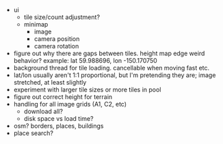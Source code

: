 - ui
  - tile size/count adjustment?
  - minimap
    - image
    - camera position
    - camera rotation
- figure out why there are gaps between tiles.  height map edge weird behavior?  example: lat 59.988696, lon -150.170750
- background thread for tile loading.  cancellable when moving fast etc.
- lat/lon usually aren't 1:1 proportional, but I'm pretending they are; image stretched, at least slightly
- experiment with larger tile sizes or more tiles in pool
- figure out correct height for terrain
- handling for all image grids (A1, C2, etc)
  - download all?
  - disk space vs load time?
- osm? borders, places, buildings
- place search?

